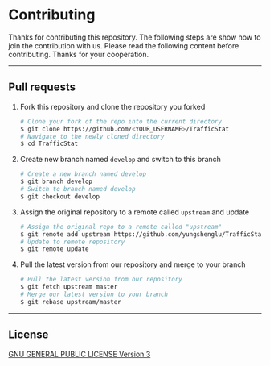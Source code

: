 # Contributing

Thanks for contributing this repository. The following steps are show how to join the contribution with us. Please read the following content before contributing. Thanks for your cooperation.

---
## Pull requests

1. Fork this repository and clone the repository you forked
    ```bash
    # Clone your fork of the repo into the current directory
    $ git clone https://github.com/<YOUR_USERNAME>/TrafficStat
    # Navigate to the newly cloned directory
    $ cd TrafficStat
    ```
2. Create new branch named `develop` and switch to this branch
    ```bash
    # Create a new branch named develop
    $ git branch develop
    # Switch to branch named develop
    $ git checkout develop
    ```
3. Assign the original repository to a remote called `upstream` and update
    ```bash
    # Assign the original repo to a remote called "upstream"
    $ git remote add upstream https://github.com/yungshenglu/TrafficStat
    # Update to remote repository
    $ git remote update
    ```
4. Pull the latest version from our repository and merge to your branch
    ```bash
    # Pull the latest version from our repository
    $ git fetch upstream master
    # Merge our latest version to your branch
    $ git rebase upstream/master
    ```

---
## License

[GNU GENERAL PUBLIC LICENSE Version 3](LICENSE)